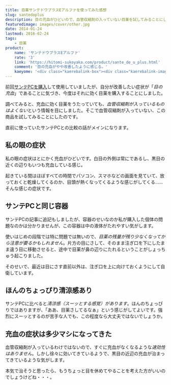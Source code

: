 ```yaml
---
title: 目薬サンテドウプラスEアルファを使ってみた感想
slug: santedoplus
description: 目の充血がひどいので、血管収縮剤の入っていない目薬を試してみることにしました。速効性はないものの、多少充血がマシになってきたような気がします。以前使ったサンテPCと比較すると、清涼感がやや感じられるのが大きな違いかなと思います。
featuredimage: images/cover/other.jpg
date: 2014-01-24
lastmod: 2016-02-24
tags: 
    - 目薬
product:
    name: 'サンテドウプラスEアルファ'
    rate: '3'
    link: 'https://hitomi-sukoyaka.com/product/sante_de_u_plus.html'
    comment: '目の充血がやや改善したように感じる。'
    kaeyome: '<div class="kaerebalink-box"><div class="kaerebalink-image"><a href="https://www.amazon.co.jp/exec/obidos/ASIN/B002SWI7RG/illusionspace-22/ref=nosim/" rel="nofollow" target="_blank"><img src="https://ecx.images-amazon.com/images/I/31VuLthKyDL._SL160_.jpg" style="border: none;" /></a></div><div class="kaerebalink-info"><div class="kaerebalink-name"><a href="https://www.amazon.co.jp/exec/obidos/ASIN/B002SWI7RG/illusionspace-22/ref=nosim/" rel="nofollow" target="_blank">【第3類医薬品】サンテドウプラスEアルファ 12mL</a><div class="kaerebalink-powered-date">posted with <a href="https://kaereba.com" rel="nofollow" target="_blank">カエレバ</a></div></div><div class="kaerebalink-detail"> 参天製薬 2007-10-10    </div><div class="kaerebalink-link1"><div class="shoplinkamazon"><a href="https://www.amazon.co.jp/gp/search?keywords=%83T%83%93%83e%83h%83E%83v%83%89%83XE%83A%83%8B%83t%83%40&__mk_ja_JP=%83J%83%5E%83J%83i&tag=illusionspace-22" rel="nofollow" target="_blank" title="アマゾン" >Amazonで購入</a></div><div class="shoplinkrakuten"><a href="https://hb.afl.rakuten.co.jp/hgc/0e95387f.f2aef20d.0e953880.25e412bd/?pc=http%3A%2F%2Fsearch.rakuten.co.jp%2Fsearch%2Fmall%2F%25E3%2582%25B5%25E3%2583%25B3%25E3%2583%2586%25E3%2583%2589%25E3%2582%25A6%25E3%2583%2597%25E3%2583%25A9%25E3%2582%25B9E%25E3%2582%25A2%25E3%2583%25AB%25E3%2583%2595%25E3%2582%25A1%2F-%2Ff.1-p.1-s.1-sf.0-st.A-v.2%3Fx%3D0%26scid%3Daf_ich_link_urltxt%26m%3Dhttp%3A%2F%2Fm.rakuten.co.jp%2F" rel="nofollow" target="_blank" title="楽天市場" >楽天市場で購入</a></div></div></div><div class="booklink-footer" style="clear: left"></div></div>'
---
```


前回<a href="https://wantit.gcreate.jp/santepc/" title="パソコンの画面をよく見る人にきく目薬、サンテPCを試す。">サンテPCを購入</a>して使用していましたが、自分が改善したい症状が「<em>目の充血</em>」であることに気づき、今度はそれに効く目薬を購入することにしました。

調べてみると、充血に効く目薬をうたっていても、<em>血管収縮剤が入っているものはよくない</em>という情報を目にしました。そこで血管収縮剤が入っていない、この商品を試してみることにしたのです。

直前に使っていたサンテPCとの比較の話がメインになります。


## 私の眼の症状


私の眼の症状はとにかく充血がひどいです。白目の外側は常にであるし、黒目の近くの辺りもいつも充血している感じ。

起きている間はほぼすべての時間でパソコン、スマホなどの画面を見ていて、放っておくと乾燥してくるのか、目頭が熱くなってくるような感じがしてくる……そんな感じの症状です。


## サンテPCと同じ容器


サンテPCの記事に追記もしましたが、容器のせいなのか私が購入した個体の問題なのかは分かりませんが、この容器は中の液体がたれやすい気がします。

使いはじめの段階では特に問題では無いので、<em>目薬の残量が残り少なくなってから注意が要るかもしれません</em>。片方の目にさして、そのまま注ぎ口を下にしたまま違う目に移動させると、途中で目薬が鼻の辺りにたれるということがしょっちゅう起こりました。

そのせいで、最近は目にさす直前以外は、注ぎ口を上に向けておくようにして自衛しています。


## ほんのちょっぴり清涼感あり


サンテPCに比べると<em>清涼感（スーッとする感覚）があります</em>。ほんのちょっぴりではありますが、「ああ、目薬さしてるなぁ」という感じがしてよいです。強烈にスーッとするのが苦手な人でも、この程度なら大丈夫ではないでしょうか。


## 充血の症状は多少マシになってきた


血管収縮剤が入っているわけではないので、すぐに充血がなくなるような<em>速効性はありません</em>。しかし徐々に効いてきているようで、黒目の近辺の充血が治まってきているような気がします。

本気で治そうと思ったら、もうちょっと目を休めてやることを考えた方がいいのでしょうけどね・・・。
